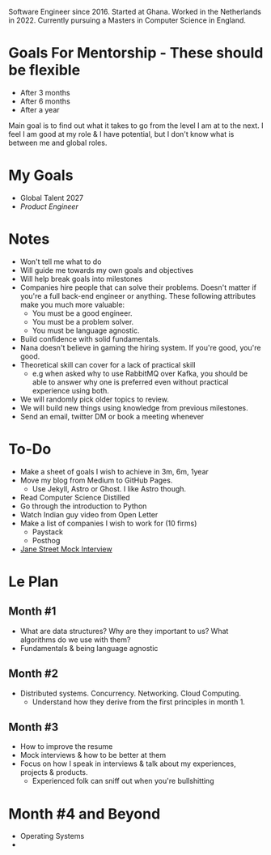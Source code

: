 Software Engineer since 2016. Started at Ghana. Worked in the Netherlands in 2022. Currently pursuing a Masters in Computer Science in England.
# Goals For Mentorship - These should be flexible
- After 3 months
- After 6 months
- After a year

Main goal is to find out what it takes to go from the level I am at to the next. I feel I am good at my role & I have potential, but I don't know what is between me and global roles.
# My Goals
- Global Talent 2027
- *Product Engineer*
# Notes
- Won't tell me what to do
- Will guide me towards my own goals and objectives
- Will help break goals into milestones
- Companies hire people that can solve their problems. Doesn't matter if you're a full back-end engineer or anything. These following attributes make you much more valuable:
	- You must be a good engineer.
	- You must be a problem solver.
	- You must be language agnostic.
- Build confidence with solid fundamentals.
- Nana doesn't believe in gaming the hiring system. If you're good, you're good.
- Theoretical skill can cover for a lack of practical skill
	- e.g when asked why to use RabbitMQ over Kafka, you should be able to answer why one is preferred even without practical experience using both.
- We will randomly pick older topics to review.
- We will build new things using knowledge from previous milestones.
- Send an email, twitter DM or book a meeting whenever
# To-Do
- Make a sheet of goals I wish to achieve in 3m, 6m, 1year
- Move my blog from Medium to GitHub Pages.
	- Use Jekyll, Astro or Ghost. I like Astro though.
- Read Computer Science Distilled
- Go through the introduction to Python
- Watch Indian guy video from Open Letter
- Make a list of companies I wish to work for (10 firms)
	- Paystack
	- Posthog
- [Jane Street Mock Interview](https://www.youtube.com/watch?v=V8DGdPkBBxg&t=764s)
# Le Plan
## Month #1
- What are data structures? Why are they important to us? What algorithms do we use with them?
- Fundamentals & being language agnostic
## Month #2
- Distributed systems. Concurrency. Networking. Cloud Computing.
	- Understand how they derive from the first principles in month 1.
## Month #3
- How to improve the resume
- Mock interviews & how to be better at them
- Focus on how I speak in interviews & talk about my experiences, projects & products.
	- Experienced folk can sniff out when you're bullshitting

# Month #4 and Beyond
- Operating Systems
- 